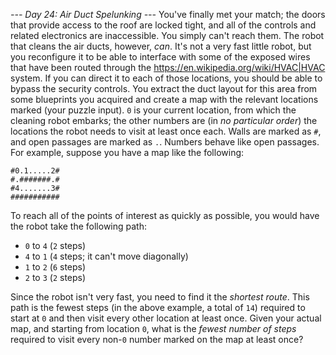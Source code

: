 *--- Day 24: Air Duct Spelunking ---*
You've finally met your match; the doors that provide access to the roof are locked tight, and all of the controls and related electronics are inaccessible. You simply can't reach them.
The robot that cleans the air ducts, however, _can_.
It's not a very fast little robot, but you reconfigure it to be able to interface with some of the exposed wires that have been routed through the <https://en.wikipedia.org/wiki/HVAC|HVAC> system. If you can direct it to each of those locations, you should be able to bypass the security controls.
You extract the duct layout for this area from some blueprints you acquired and create a map with the relevant locations marked (your puzzle input). `0` is your current location, from which the cleaning robot embarks; the other numbers are (in _no particular order_) the locations the robot needs to visit at least once each. Walls are marked as `#`, and open passages are marked as `.`. Numbers behave like open passages.
For example, suppose you have a map like the following:
```###########
#0.1.....2#
#.#######.#
#4.......3#
###########
```
To reach all of the points of interest as quickly as possible, you would have the robot take the following path:

- `0` to `4` (`2` steps)
- `4` to `1` (`4` steps; it can't move diagonally)
- `1` to `2` (`6` steps)
- `2` to `3` (`2` steps)

Since the robot isn't very fast, you need to find it the _shortest route_. This path is the fewest steps (in the above example, a total of `14`) required to start at `0` and then visit every other location at least once.
Given your actual map, and starting from location `0`, what is the _fewest number of steps_ required to visit every non-`0` number marked on the map at least once?

